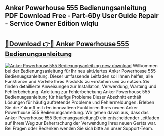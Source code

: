 ## Anker Powerhouse 555 Bedienungsanleitung PDF Download Free - Part-6Dy User Guide Repair - Service Owner Edition wIqtu

# <h2><a href="http://df2axc.blite.top/?on=Anker+Powerhouse+555+Bedienungsanleitung">🔗Download 👉🔴 Anker Powerhouse 555 Bedienungsanleitung</a></h2>

[![Anker Powerhouse 555 Bedienungsanleitung new download](https://i.imgur.com/lujVjoI.png)](http://df2axc.blite.top/?on=Anker+Powerhouse+555+Bedienungsanleitung)
Willkommen bei der Bedienungsanleitung für Ihr neu aktiviertes Anker Powerhouse 555 Bedienungsanleitung. Dieser umfassende Leitfaden soll Ihnen helfen, alle Funktionen und Vorteile Ihres Produkts zu verstehen und zu nutzen. Sie finden detaillierte Anweisungen zur Installation, Verwendung, Wartung und Fehlerbehebung. Anleitung zur Fehlerbehebung Anker Powerhouse 555 Bedienungsanleitung für häufige Probleme Dieser Abschnitt enthält Lösungen für häufig auftretende Probleme und Fehlermeldungen. Erleben Sie die Zukunft mit den innovativen Funktionen Ihres neuen Anker Powerhouse 555 Bedienungsanleitung. Wir gehen davon aus, dass das Anker Powerhouse 555 BedienungsanleitungD ein entscheidender Leitfaden auf Ihrem Weg zur Beherrschung der Verwendung Ihres neuen Geräts war. Bei Fragen oder Bedenken wenden Sie sich bitte an unser Support-Team.
